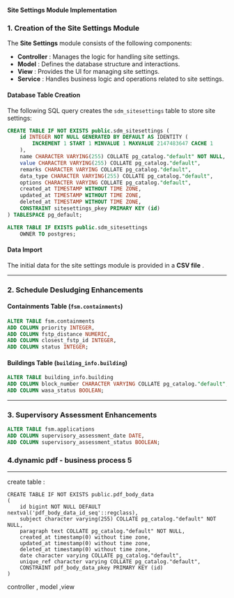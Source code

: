 **Site Settings Module Implementation**

### 1. Creation of the Site Settings Module

The **Site Settings** module consists of the following components:

* **Controller** : Manages the logic for handling site settings.
* **Model** : Defines the database structure and interactions.
* **View** : Provides the UI for managing site settings.
* **Service** : Handles business logic and operations related to site settings.

#### Database Table Creation

The following SQL query creates the `sdm_sitesettings` table to store site settings:

```sql
CREATE TABLE IF NOT EXISTS public.sdm_sitesettings (
    id INTEGER NOT NULL GENERATED BY DEFAULT AS IDENTITY (
        INCREMENT 1 START 1 MINVALUE 1 MAXVALUE 2147483647 CACHE 1
    ),
    name CHARACTER VARYING(255) COLLATE pg_catalog."default" NOT NULL,
    value CHARACTER VARYING(255) COLLATE pg_catalog."default",
    remarks CHARACTER VARYING COLLATE pg_catalog."default",
    data_type CHARACTER VARYING(255) COLLATE pg_catalog."default",
    options CHARACTER VARYING COLLATE pg_catalog."default",
    created_at TIMESTAMP WITHOUT TIME ZONE,
    updated_at TIMESTAMP WITHOUT TIME ZONE,
    deleted_at TIMESTAMP WITHOUT TIME ZONE,
    CONSTRAINT sitesettings_pkey PRIMARY KEY (id)
) TABLESPACE pg_default;

ALTER TABLE IF EXISTS public.sdm_sitesettings
    OWNER TO postgres;
```

#### Data Import

The initial data for the site settings module is provided in a  **CSV file** .

---

### 2. Schedule Desludging Enhancements

#### **Containments Table (`fsm.containments`)**

```sql
ALTER TABLE fsm.containments 
ADD COLUMN priority INTEGER,
ADD COLUMN fstp_distance NUMERIC,
ADD COLUMN closest_fstp_id INTEGER,
ADD COLUMN status INTEGER;
```

#### **Buildings Table (`building_info.building`)**

```sql
ALTER TABLE building_info.building 
ADD COLUMN block_number CHARACTER VARYING COLLATE pg_catalog."default",
ADD COLUMN wasa_status BOOLEAN;
```

---

### 3. Supervisory Assessment Enhancements

```sql
ALTER TABLE fsm.applications 
ADD COLUMN supervisory_assessment_date DATE,
ADD COLUMN supervisory_assessment_status BOOLEAN;
```

### 4.dynamic pdf - business process 5 

---

create table :

```
CREATE TABLE IF NOT EXISTS public.pdf_body_data
(
    id bigint NOT NULL DEFAULT nextval('pdf_body_data_id_seq'::regclass),
    subject character varying(255) COLLATE pg_catalog."default" NOT NULL,
    paragraph text COLLATE pg_catalog."default" NOT NULL,
    created_at timestamp(0) without time zone,
    updated_at timestamp(0) without time zone,
    deleted_at timestamp(0) without time zone,
    date character varying COLLATE pg_catalog."default",
    unique_ref character varying COLLATE pg_catalog."default",
    CONSTRAINT pdf_body_data_pkey PRIMARY KEY (id)
)
```

controller , model ,view
